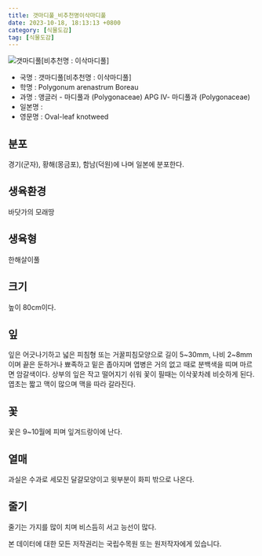 ```yaml
---
title: 갯마디풀_비추천명이삭마디풀
date: 2023-10-18, 18:13:13 +0800
category: [식물도감]
tag: [식물도감]
---
```




![갯마디풀[비추천명 : 이삭마디풀]](http://www.nature.go.kr/fileUpload/plants/basic/Polygonaceae/Polygonum/35975/1_th2.JPG)
- 국명 : 갯마디풀[비추천명 : 이삭마디풀]
- 학명 : Polygonum arenastrum Boreau
- 과명 : 앵글러 - 마디풀과 (Polygonaceae) APG Ⅳ- 마디풀과 (Polygonaceae)
- 일본명 : 
- 영문명 : Oval-leaf knotweed


## 분포
경기(군자), 황해(몽금포), 함남(덕원)에 나며 일본에 분포한다.
## 생육환경
바닷가의 모래땅
## 생육형
한해살이풀 
## 크기
높이 80cm이다.
## 잎
잎은 어긋나기하고 넓은 피침형 또는 거꿀피침모양으로 길이 5~30mm, 나비 2~8mm이며 끝은 둔하거나 뾰족하고 밑은 좁아지며 엽병은 거의 없고 때로 분백색을 띠며 마르면 암갈색이다. 상부의 잎은 작고 떨어지기 쉬워 꽃이 필때는 이삭꽃차례 비슷하게 된다. 엽초는 짧고 맥이 많으며 맥을 따라 갈라진다.
## 꽃
꽃은 9~10월에 피며 잎겨드랑이에 난다.
## 열매
과실은 수과로 세모진 달걀모양이고 윗부분이 화피 밖으로 나온다.
## 줄기
줄기는 가지를 많이 치며 비스듬히 서고 능선이 많다.






본 데이터에 대한 모든 저작권리는 국립수목원 또는 원저작자에게 있습니다.
